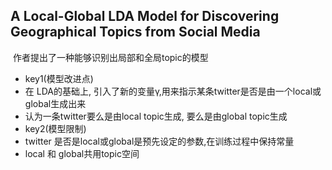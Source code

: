 ## A Local-Global LDA Model for Discovering Geographical Topics from Social Media
  作者提出了一种能够识别出局部和全局topic的模型

- key1(模型改进点)
 - 在 LDA的基础上, 引入了新的变量γ,用来指示某条twitter是否是由一个local或global生成出来
 - 认为一条twitter要么是由local topic生成, 要么是由global topic生成
- key2(模型限制)
 - twitter 是否是local或global是预先设定的参数,在训练过程中保持常量
 - local 和 global共用topic空间
